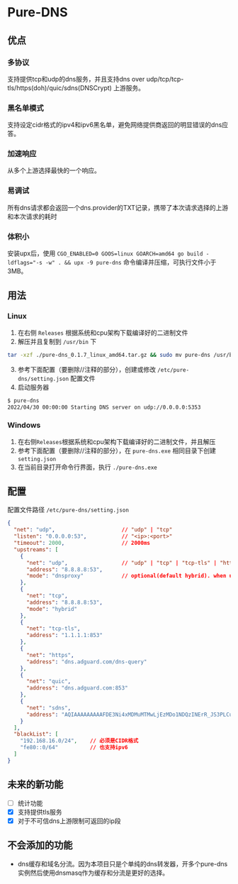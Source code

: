 # Pure-DNS

## 优点

### 多协议

支持提供tcp和udp的dns服务，并且支持dns over udp/tcp/tcp-tls/https(doh)/quic/sdns(DNSCrypt) 上游服务。

### 黑名单模式
支持设定cidr格式的ipv4和ipv6黑名单，避免网络提供商返回的明显错误的dns应答。

### 加速响应

从多个上游选择最快的一个响应。

### 易调试

所有dns请求都会返回一个dns.provider的TXT记录，携带了本次请求选择的上游和本次请求的耗时

### 体积小

安装upx后，使用 `CGO_ENABLED=0 GOOS=linux GOARCH=amd64 go build -ldflags="-s -w" . && upx -9 pure-dns` 命令编译并压缩，可执行文件小于3MB。

## 用法

### Linux

1. 在右侧 `Releases` 根据系统和cpu架构下载编译好的二进制文件
2. 解压并且复制到 `/usr/bin` 下
``` bash
tar -xzf ./pure-dns_0.1.7_linux_amd64.tar.gz && sudo mv pure-dns /usr/bin/pure-dns && sudo chmod +x /usr/bin/pure-dns
```
3. 参考下面配置（要删除//注释的部分），创建或修改 `/etc/pure-dns/setting.json` 配置文件
4. 启动服务器
``` bash
$ pure-dns
2022/04/30 00:00:00 Starting DNS server on udp://0.0.0.0:5353
```

### Windows
1. 在右侧`Releases`根据系统和cpu架构下载编译好的二进制文件，并且解压
2. 参考下面配置（要删除//注释的部分），在 `pure-dns.exe` 相同目录下创建 `setting.json`
3. 在当前目录打开命令行界面，执行 `./pure-dns.exe`

## 配置

配置文件路径 `/etc/pure-dns/setting.json`

```json
{
  "net": "udp",                     // "udp" | "tcp"
  "listen": "0.0.0.0:53",           // "<ip>:<port>"
  "timeout": 2000,                  // 2000ms
  "upstreams": [
    {
      "net": "udp",                 // "udp" | "tcp" | "tcp-tls" | "https" | "quic" | "sdns"
      "address": "8.8.8.8:53",
      "mode": "dnsproxy"            // optional(default hybrid). when using hybrid mode the upstream of udp/tcp/tcp-tls is provided by miekg/dns
    },
    {
      "net": "tcp",
      "address": "8.8.8.8:53",
      "mode": "hybrid"
    },
    {
      "net": "tcp-tls",
      "address": "1.1.1.1:853"
    },
    {
      "net": "https",
      "address": "dns.adguard.com/dns-query"
    },
    {
      "net": "quic",
      "address": "dns.adguard.com:853"
    },
    {
      "net": "sdns",
      "address": "AQIAAAAAAAAAFDE3Ni4xMDMuMTMwLjEzMDo1NDQzINErR_JS3PLCu_iZEIbq95zkSV2LFsigxDIuUso_OQhzIjIuZG5zY3J5cHQuZGVmYXVsdC5uczEuYWRndWFyZC5jb20"
    }
  ],
  "blackList": [
    "192.168.16.0/24",    // 必须是CIDR格式
    "fe80::0/64"          // 也支持ipv6
  ]
}
```

## 未来的新功能
- [ ] 统计功能
- [x] 支持提供tls服务
- [x] 对于不可信dns上游限制可返回的ip段

## 不会添加的功能
- dns缓存和域名分流。因为本项目只是个单纯的dns转发器，开多个pure-dns实例然后使用dnsmasq作为缓存和分流是更好的选择。
